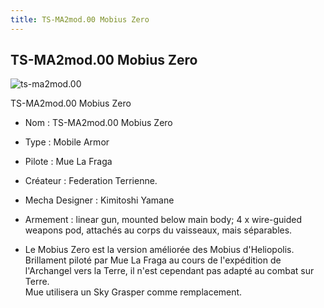 ```yaml
---
title: TS-MA2mod.00 Mobius Zero
---
```


TS-MA2mod.00 Mobius Zero
------------------------

![ts-ma2mod.00](/images/stories/saga/gundamseed/mechas/alliance/ts-ma2mod.00.png)


TS-MA2mod.00 Mobius Zero  
  
- Nom : TS-MA2mod.00 Mobius Zero   
- Type : Mobile Armor   
- Pilote : Mue La Fraga   
- Créateur : Federation Terrienne.   
- Mecha Designer : Kimitoshi Yamane   
- Armement : linear gun, mounted below main body; 4 x wire-guided weapons pod, attachés au corps du vaisseaux, mais séparables.   
  
- Le Mobius Zero est la version améliorée des Mobius d'Heliopolis.   
Brillament piloté par Mue La Fraga au cours de l'expédition de l'Archangel vers la Terre, il n'est cependant pas adapté au combat sur Terre.   
Mue utilisera un Sky Grasper comme remplacement.

